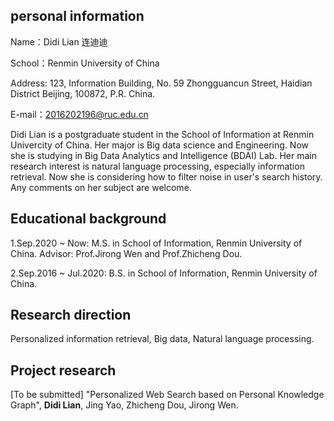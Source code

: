 ## personal information
Name：Didi Lian 连迪迪

School：Renmin University of China

Address: 123, Information Building, No. 59 Zhongguancun Street, Haidian District Beijing, 100872, P.R. China.

E-mail：2016202196@ruc.edu.cn

Didi Lian is a postgraduate student in the School of Information at Renmin Univercity of China. Her major is Big data science and Engineering. Now she is studying in Big Data Analytics and Intelligence (BDAI) Lab. Her main research interest is natural language processing, especially information retrieval. Now she is considering how to filter noise in user's search history. Any comments on her subject are welcome.
## Educational background

1.Sep.2020 ~ Now: M.S. in School of Information, Renmin University of China. Advisor: Prof.Jirong Wen and Prof.Zhicheng Dou.

2.Sep.2016 ~ Jul.2020: B.S. in School of Information, Renmin University of China.
## Research direction
Personalized information retrieval, Big data, Natural language processing.
## Project research
[To be submitted] "Personalized Web Search based on Personal Knowledge Graph", **Didi Lian**, Jing Yao, Zhicheng Dou, Jirong Wen.

